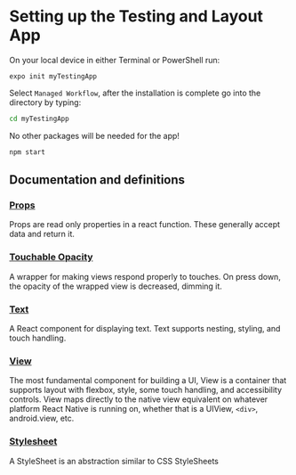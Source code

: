 # Setting up the Testing and Layout App

On your local device in either Terminal or PowerShell run:

`expo init myTestingApp`

Select `Managed Workflow`, after the installation is complete go into the directory by typing:

```bash
cd myTestingApp
```

No other packages will be needed for the app!

```bash
npm start
```

## Documentation and definitions

### [Props](https://reactjs.org/docs/components-and-props.html)

Props are read only properties in a react function. These generally accept data and return it.

### [Touchable Opacity](https://reactnative.dev/docs/touchableopacity)

A wrapper for making views respond properly to touches. On press down, the opacity of the wrapped view is decreased, dimming it.

### [Text](https://reactnative.dev/docs/text)

A React component for displaying text. Text supports nesting, styling, and touch handling.

### [View](https://reactnative.dev/docs/view)

The most fundamental component for building a UI, View is a container that supports layout with flexbox, style, some touch handling, and accessibility controls. View maps directly to the native view equivalent on whatever platform React Native is running on, whether that is a UIView, `<div>`, android.view, etc.

### [Stylesheet](https://reactnative.dev/docs/stylesheet)

A StyleSheet is an abstraction similar to CSS StyleSheets
